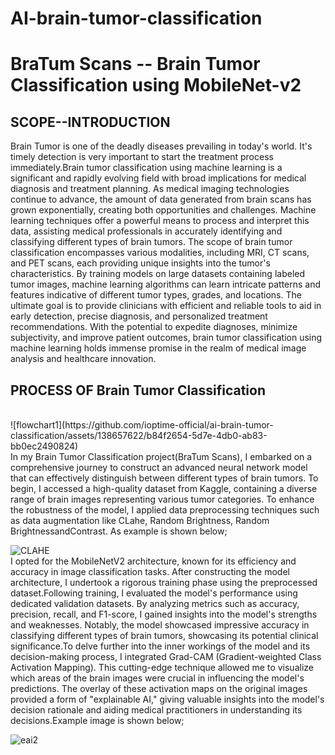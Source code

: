 # AI-brain-tumor-classification
# BraTum Scans -- Brain Tumor Classification using MobileNet-v2
## SCOPE--INTRODUCTION
Brain Tumor is one of the deadly diseases prevailing in today's world. It's timely detection is very important to start the treatment process immediately.Brain tumor classification using machine learning is a significant and rapidly evolving field with broad implications for medical diagnosis and treatment planning. As medical imaging technologies continue to advance, the amount of data generated from brain scans has grown exponentially, creating both opportunities and challenges. Machine learning techniques offer a powerful means to process and interpret this data, assisting medical professionals in accurately identifying and classifying different types of brain tumors. The scope of brain tumor classification encompasses various modalities, including MRI, CT scans, and PET scans, each providing unique insights into the tumor's characteristics. By training models on large datasets containing labeled tumor images, machine learning algorithms can learn intricate patterns and features indicative of different tumor types, grades, and locations. The ultimate goal is to provide clinicians with efficient and reliable tools to aid in early detection, precise diagnosis, and personalized treatment recommendations. With the potential to expedite diagnoses, minimize subjectivity, and improve patient outcomes, brain tumor classification using machine learning holds immense promise in the realm of medical image analysis and healthcare innovation.
## PROCESS OF Brain Tumor Classification
<br />
![flowchart1](https://github.com/ioptime-official/ai-brain-tumor-classification/assets/138657622/b84f2654-5d7e-4db0-ab83-bb0ec2490824)
<br />
In my Brain Tumor Classification project(BraTum Scans), I embarked on a comprehensive journey to construct an advanced neural network model that can effectively distinguish between different types of brain tumors. To begin, I accessed a high-quality dataset from Kaggle, containing a diverse range of brain images representing various tumor categories. To enhance the robustness of the model, I applied data preprocessing techniques such as data augmentation like CLahe, Random Brightness, Random BrightnessandContrast. As example is shown below;
<br />

![CLAHE](https://github.com/ioptime-official/ai-brain-tumor-classification/assets/138657622/8f25b81e-f4ac-4f53-a4ce-84035e237657)
<br />
I opted for the MobileNetV2 architecture, known for its efficiency and accuracy in image classification tasks. After constructing the model architecture, I undertook a rigorous training phase using the preprocessed dataset.Following training, I  evaluated the model's performance using dedicated validation datasets. By analyzing metrics such as accuracy, precision, recall, and F1-score, I gained insights into the model's strengths and weaknesses. Notably, the model showcased impressive accuracy in classifying different types of brain tumors, showcasing its potential clinical significance.To delve further into the inner workings of the model and its decision-making process, I integrated Grad-CAM (Gradient-weighted Class Activation Mapping). This cutting-edge technique allowed me to visualize which areas of the brain images were crucial in influencing the model's predictions. The overlay of these activation maps on the original images provided a form of "explainable AI," giving valuable insights into the model's decision rationale and aiding medical practitioners in understanding its decisions.Example image is shown below;
<br />

![eai2](https://github.com/ioptime-official/ai-brain-tumor-classification/assets/138657622/960dd473-81d8-4f2c-b1d7-639cf3408019)

<br />
